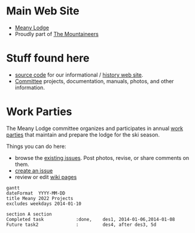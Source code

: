 # Main Web Site

- [Meany Lodge](https://www.mountaineers.org/locations-lodges/meany-lodge/)
- Proudly part of [The Mountaineers](https://www.mountaineers.org) 


# Stuff found here
- [source code](https://github.com/MeanyLodge/meanylodge.github.com) for our informational / [history web site](https://meanylodge.github.io).
- [Committee](https://github.com/MeanyLodge/Committee) projects, documentation, manuals, photos, and other information.


# Work Parties

The Meany Lodge committee organizes and participates in annual [work parties](https://meanylodge.github.io/Work-Parties) that maintain and prepare the lodge for the ski season.

Things you can do here:

- browse the [existing issues](https://github.com/MeanyLodge/Committee/issues). Post photos, revise, or share comments on them.
- [create an issue](https://github.com/MeanyLodge/Committee/issues/new)
- review or edit [wiki pages](https://github.com/MeanyLodge/Committee/wiki)


```mermaid
gantt
dateFormat  YYYY-MM-DD
title Meany 2022 Projects
excludes weekdays 2014-01-10

section A section
Completed task            :done,    des1, 2014-01-06,2014-01-08
Future task2              :         des4, after des3, 5d
```